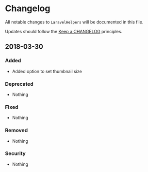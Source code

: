 # Changelog

All notable changes to `LaravelHelpers` will be documented in this file.

Updates should follow the [Keep a CHANGELOG](http://keepachangelog.com/) principles.

## 2018-03-30

### Added
- Added option to set thumbnail size

### Deprecated
- Nothing

### Fixed
- Nothing

### Removed
- Nothing

### Security
- Nothing
